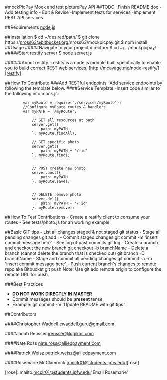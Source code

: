 #mockPicPay 
	Mock and test picturePay API
##TODO
        -Finish README doc
	        - Add testing info 
	        - Edit & Revise
        -Implement tests for services
        -Implement REST API services

##Requirements
[node.js][node]

##Installation
			$ cd ~/desired/path/
			$ git clone https://nross63@bitbucket.org/nross63/mockpicpay.git
			$ npm install
##Usage
#####Navigate to your project directory
		$ cd ~/.../mockpicpay/
#####Start restify server
		$ node server.js

######About restify
	-restify is a node.js module built specifically to enable you to build correct REST web services. 
[http://mcavage.me/node-restify/][restify]

##How To Contribute
###Add RESTful endpoints
	-Add service endpoints by following the template below.
####Service Template
		-Insert code similar to the following into mock.js:
			
			var myRoute = require('./services/myRoute');
			//Configure myRoute routes & handlers  
			var myPATH = '/myRoute';

			    // GET all resources at path
			    server.get({
			        path: myPATH
			    }, myRoute.findAll);

			    // GET specific photo
			    server.get({
			        path: myPATH + '/:id'
			    }, myRoute.find);
			    

			    // POST create new photo
			    server.post({
			        path: myPATH
			    }, myRoute.save);
			    

			    // DELETE remove photo
			    server.del({
			        path: myPATH + '/:id'
			    }, myRoute.remove);

##How To Test Contributions
	- Create a restify client to consume your routes
		- See tests/photo.js for an working example.

##Basic GIT tips
	- List all changes staged & not staged
		git status
	- Stage all pending changes
		git add .
	- Commit staged changes 
		git commit -m 'insert commit message here'
	- See log of past commits
		git log
	- Create a branch and checkout the new branch
		git checkout -b branchName
	- Delete a branch (cannot delete the branch that is checked out)
		git branch -D branchName
	- Stage and commit all pending changes
		git commit -a -m 'insert commit message here'
	- Push current branch's changes to remote repo aka Bitbucket 
		git push
			Note: Use git add remote origin to configure the remote URL for push.

###Best Practices
- **DO NOT WORK DIRECTLY IN MASTER**
- Commit messages should be **present** tense.
- Example: git commit -m 'Update README with git tips.'

##Contributors 
 
####Christopher Waddell
[cwaddell.guru@gmail.com][chris] 

####Jacob Reusser
[jreusser@logikos.com][jacob]

####Nate Ross
[nate.ross@alliedpayment.com][nate]

####Patrick Weisz
[patrick.weisz@alliedpayment.com][patrick]

####Rosemarie McClamrock
[mcclr01@students.ipfw.edu][rose]

[node]: http://nodejs.org/ "Download node.js"
[restify]: http://mcavage.me/node-restify/ "API Guide | restify"
[chris]: mailto:cwaddell.guru@gmail.com "Email Chris"
[jacob]: mailto:jreusser@logikos.com "Email Jacob"
[nate]: mailto:nate.ross@alliedpayment.com "Email Nate"
[patrick]: mailto:patrick.weisz@alliedpayment.com "Email Patrick"
[rose]: mailto:mcclr01@students.ipfw.edu"Email Rosemarie"